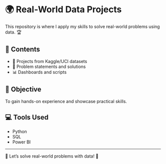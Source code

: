 # 🌍 Real-World Data Projects  
This repository is where I apply my skills to solve real-world problems using data. 🏆  

## 📌 Contents  
- 📂 Projects from Kaggle/UCI datasets  
- 📝 Problem statements and solutions  
- 📊 Dashboards and scripts  

## 🎯 Objective  
To gain hands-on experience and showcase practical skills.  

## 💻 Tools Used  
- Python  
- SQL  
- Power BI  

---

🚀 Let’s solve real-world problems with data! 🌈  
